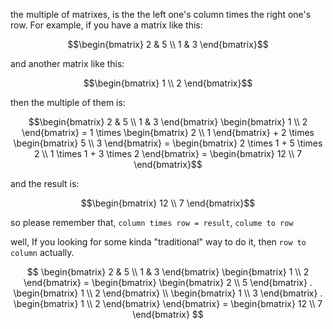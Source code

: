 the multiple of matrixes, is the the left one's column times the right one's row. For example, if you have a matrix like this:
```math
\begin{bmatrix} 2 & 5 \\ 1 & 3 \end{bmatrix}
```
and another matrix like this:
```math
\begin{bmatrix} 1 \\ 2 \end{bmatrix}
```
then the multiple of them is:
```math
\begin{bmatrix} 2 & 5 \\ 1 & 3 \end{bmatrix}
\begin{bmatrix} 1 \\ 2 \end{bmatrix} =
1 \times \begin{bmatrix} 2 \\ 1 \end{bmatrix} +
2 \times \begin{bmatrix} 5 \\ 3 \end{bmatrix} =
\begin{bmatrix} 2 \times 1 + 5 \times 2 \\ 1 \times 1 + 3 \times 2 \end{bmatrix} =
\begin{bmatrix} 12 \\ 7 \end{bmatrix}
```
and the result is:
```math
\begin{bmatrix} 12 \\ 7 \end{bmatrix}
```

so please remember that, `column times row = result`, `colume to row`

well, If you looking for some kinda "traditional" way to do it, then `row to column` actually.

$$
\begin{bmatrix} 2 & 5 \\ 1 & 3 \end{bmatrix}
\begin{bmatrix} 1 \\ 2 \end{bmatrix} =
\begin{bmatrix}
    \begin{bmatrix} 2 \\ 5 \end{bmatrix} .
    \begin{bmatrix} 1 \\ 2 \end{bmatrix} \\
    \begin{bmatrix} 1 \\ 3 \end{bmatrix} .
    \begin{bmatrix} 1 \\ 2 \end{bmatrix}
\end{bmatrix} =
\begin{bmatrix} 12 \\ 7 \end{bmatrix}
$$